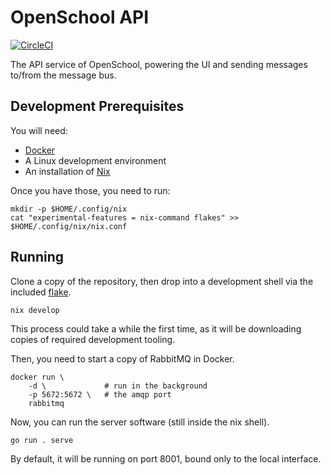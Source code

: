 # OpenSchool API

[![CircleCI](https://dl.circleci.com/status-badge/img/gh/h4n-openschool/api/tree/main.svg?style=svg)](https://dl.circleci.com/status-badge/redirect/gh/h4n-openschool/api/tree/main)

The API service of OpenSchool, powering the UI and sending messages to/from the
message bus.

## Development Prerequisites

You will need:

- [Docker](https://docker.com)
- A Linux development environment
- An installation of [Nix](https://nixos.org/download)

Once you have those, you need to run:

```shell
mkdir -p $HOME/.config/nix
cat "experimental-features = nix-command flakes" >> $HOME/.config/nix/nix.conf
```

## Running

Clone a copy of the repository, then drop into a development shell via the
included [flake](./flake.nix).

```shell
nix develop
```

This process could take a while the first time, as it will be downloading copies
of required development tooling.

Then, you need to start a copy of RabbitMQ in Docker.

```shell
docker run \
    -d \             # run in the background
    -p 5672:5672 \   # the amqp port
    rabbitmq
```

Now, you can run the server software (still inside the nix shell).

```shell
go run . serve
```

By default, it will be running on port 8001, bound only to the local interface.

